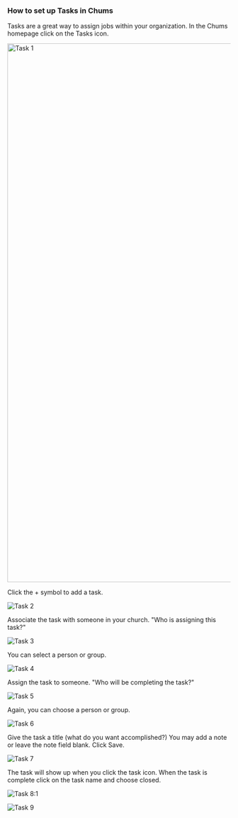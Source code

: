 ### How to set up Tasks in Chums ###

Tasks are a great way to assign jobs within your organization. In the Chums homepage click on the Tasks icon.

<img width="1214" alt="Task 1" src="https://github.com/LiveChurchSolutions/ChurchAppsSupport/assets/127863068/951ccc8d-75ae-4ca1-bc90-8c34dd658a01">

Click the + symbol to add a task.

![Task 2](https://github.com/LiveChurchSolutions/ChurchAppsSupport/assets/127863068/281ad8d1-5de0-46d5-9341-8d410af6af9a)

Associate the task with someone in your church. "Who is assigning this task?"

![Task 3](https://github.com/LiveChurchSolutions/ChurchAppsSupport/assets/127863068/99def059-342d-4c31-93ef-60884c910755)

You can select a person or group.

![Task 4](https://github.com/LiveChurchSolutions/ChurchAppsSupport/assets/127863068/365c30aa-ea16-407f-aacf-e2ff0542cf53)

Assign the task to someone. "Who will be completing the task?"

![Task 5](https://github.com/LiveChurchSolutions/ChurchAppsSupport/assets/127863068/e14249f3-2cdd-414e-bc97-7a185f5b7ea7)

Again, you can choose a person or group.

![Task 6](https://github.com/LiveChurchSolutions/ChurchAppsSupport/assets/127863068/228c2d3a-e2bc-4a67-a4b4-3dc9ef9541ac)

Give the task a title (what do you want accomplished?) You may add a note or leave the note field blank. Click Save.

![Task 7](https://github.com/LiveChurchSolutions/ChurchAppsSupport/assets/127863068/f13de61f-a3a8-4495-a2a7-280bbe25b96c)

The task will show up when you click the task icon. When the task is complete click on the task name and choose closed.

![Task 8:1](https://github.com/LiveChurchSolutions/ChurchAppsSupport/assets/127863068/c30e94ca-109d-4a93-8549-2aea0e8cb8b9)

![Task 9](https://github.com/LiveChurchSolutions/ChurchAppsSupport/assets/127863068/aa5251f4-b3f1-42f4-ab41-a4d4d2c748c0)
